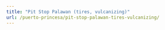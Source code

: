 ```yaml
---
title: "Pit Stop Palawan (tires, vulcanizing)"
url: /puerto-princesa/pit-stop-palawan-tires-vulcanizing/
---
```


